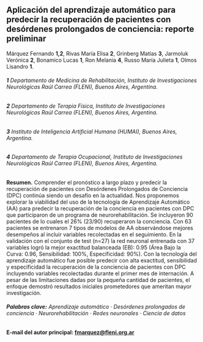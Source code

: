 ## Aplicación del aprendizaje automático para predecir la recuperación de pacientes con desórdenes prolongados de conciencia: reporte preliminar

Márquez Fernando **1,2**,  Rivas María Elisa **2**, Grinberg Matías **3**, Jarmoluk Verónica **2**,
Bonamico Lucas **1**, Ron Melania **4**, Russo María Julieta **1**, Olmos Lisandro **1**.

###### **1** Departamento de Medicina de Rehabilitación, Instituto de Investigaciones Neurológicas Raúl Carrea (FLENI), Buenos Aires, Argentina. 

###### **2** Departamento de Terapia Física, Instituto de Investigaciones Neurológicas Raúl Carrea (FLENI), Buenos Aires, Argentina.

###### **3** Instituto de Inteligencia Artificial Humana (HUMAI), Buenos Aires, Argentina.

###### **4** Departamento de Terapia Ocupacional, Instituto de Investigaciones Neurológicas Raúl Carrea (FLENI), Buenos Aires, Argentina.

**Resumen.** Comprender el pronóstico a largo plazo y predecir la recuperación de pacientes con Desórdenes Prolongados de Conciencia (DPC) continúa siendo un desafío en la actualidad. Nos proponemos explorar la viabilidad del uso de la tecnología de Aprendizaje Automático (AA) para predecir la recuperación de la conciencia en pacientes con DPC que participaron de un programa de neurorehabilitación. Se incluyeron 90 pacientes ​de lo cuales el 26% (23/90) recuperaron la conciencia. Con 63 pacientes se entrenaron 7 tipos de modelos de AA observándose mejores desempeños al incluir variables recolectadas en el seguimiento. En la validación con el conjunto de test (n=27) la red neuronal entrenada con 37 variables logró la mejor exactitud balanceada (EB): 0.95 (Área Bajo la Curva: 0.96, Sensibilidad: 100%, Especificidad: 90%). Con la tecnología del aprendizaje automático fue posible predecir con alta exactitud, sensibilidad y especificidad la recuperación de la conciencia de pacientes con DPC incluyendo variables recolectadas durante el primer mes de internación. A pesar de las limitaciones dadas por la pequeña cantidad de pacientes, el enfoque demostró resultados iniciales prometedores que ameritan mayor investigación.

###### **Palabras clave:** Aprendizaje automático ​·​ Desórdenes prolongados de conciencia ​·​ Neurorehabilitación ​·​ Redes neuronales ​·​ Ciencia de datos

#### E-mail del autor principal: fmarquez@fleni.org.ar
